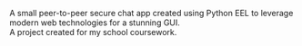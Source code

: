 
A small peer-to-peer secure chat app created using Python EEL to leverage modern web technologies for a stunning GUI.  
A project created for my school coursework. 
